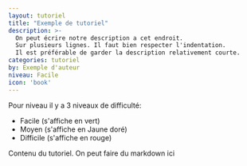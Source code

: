 ```yaml
---
layout: tutoriel
title: "Exemple de tutoriel"
description: >-
  On peut écrire notre description a cet endroit.
  Sur plusieurs lignes. Il faut bien respecter l'indentation.
  Il est préférable de garder la description relativement courte.
categories: tutoriel
by: Exemple d'auteur
niveau: Facile
icon: 'book'
---
```

Pour niveau il y a 3 niveaux de difficulté:
- Facile (s'affiche en vert)
- Moyen (s'affiche en Jaune doré)
- Difficile (s'affiche en rouge)

Contenu du tutoriel.
On peut faire du markdown ici